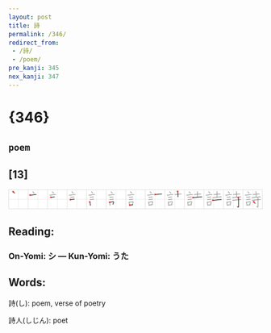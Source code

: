 ```yaml
---
layout: post
title: 詩
permalink: /346/
redirect_from:
 - /詩/
 - /poem/
pre_kanji: 345
nex_kanji: 347
---
```


# {346}

## `poem`

## [13]

<div class="stroke"><img src="../images/E8A9A9.png" /></div>

## Reading:

### On-Yomi: シ &mdash; Kun-Yomi: うた

## Words:

詩(し): poem, verse of poetry

詩人(しじん): poet
